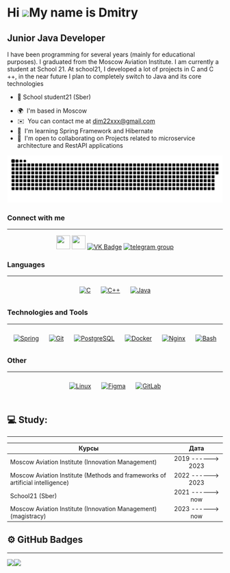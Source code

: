 Hi ![](https://user-images.githubusercontent.com/18350557/176309783-0785949b-9127-417c-8b55-ab5a4333674e.gif)My name is Dmitry
=======================================================================================================================================

Junior Java Developer
---------------------

I have been programming for several years (mainly for educational purposes). I graduated from the Moscow Aviation Institute. I am currently a student at School 21. At school21, I developed a lot of projects in C and C ++, in the near future I plan to completely switch to Java and its core technologies


- :telescope: School student21 (Sber)
* 🌍  I'm based in Moscow
* ✉️  You can contact me at [dim22xxx@gmail.com](mailto:dim22xxx@gmail.com)
* 🧠  I'm learning Spring Framework and Hibernate
* 🤝  I'm open to collaborating on Projects related to microservice architecture and RestAPI applications

<p align="center">
 <img width="600" src="assets/github-snake.svg" alt="snake"/>
</p>

### Connect with me 
---------------------
<p align="center"> <a href="https://www.github.com/DeeMMoon" target="_blank" rel="noreferrer"><img src="https://raw.githubusercontent.com/danielcranney/readme-generator/main/public/icons/socials/github.svg" width="32" height="32" /></a> 
<a href="http://www.instagram.com/muryosound" target="_blank" rel="noreferrer"><img src="https://raw.githubusercontent.com/danielcranney/readme-generator/main/public/icons/socials/instagram.svg" width="32" height="32" /></a>
 <a href="https://vk.com/the_cosmo" target="_blank"><img 
src="https://cdn-icons-png.flaticon.com/512/145/145813.png" width="40"
height="40" alt="VK Badge"/></a>
<a href="https://t.me/thecosmo1" target="_blank">
<img src="https://cdn-icons-png.flaticon.com/512/2111/2111646.png" width="40" height="40" alt="telegram group" />
</a>
</p>


### Languages  
---------------------
<div align="center">  
<a href="https://www.cprogramming.com/" target="_blank"><img style="margin: 10px" src="https://profilinator.rishav.dev/skills-assets/c-original.svg" alt="C" height="50" /></a>  
<a href="https://www.cplusplus.com/" target="_blank"><img style="margin: 10px" src="https://profilinator.rishav.dev/skills-assets/cplusplus-original.svg" alt="C++" height="50" /></a>  
<a href="https://www.java.com/" target="_blank"><img style="margin: 10px" src="https://profilinator.rishav.dev/skills-assets/java-original-wordmark.svg" alt="Java" height="50" /></a>  
</div>

</td><td valign="top" width="33%">

### Technologies and Tools
---------------------
<div align="center">  
<a href="https://docs.spring.io/spring-framework/docs/3.0.x/reference/expressions.html#:~:text=The%20Spring%20Expression%20Language%20(SpEL,and%20basic%20string%20templating%20functionality." target="_blank"><img style="margin: 10px" src="https://profilinator.rishav.dev/skills-assets/springio-icon.svg" alt="Spring" height="50" /></a>  
<a href="https://github.com/" target="_blank"><img style="margin: 10px" src="https://profilinator.rishav.dev/skills-assets/git-scm-icon.svg" alt="Git" height="50" /></a>  
<a href="https://www.postgresql.org/" target="_blank"><img style="margin: 10px" src="https://profilinator.rishav.dev/skills-assets/postgresql-original-wordmark.svg" alt="PostgreSQL" height="50" /></a>  
<a href="https://www.docker.com/" target="_blank"><img style="margin: 10px" src="https://profilinator.rishav.dev/skills-assets/docker-original-wordmark.svg" alt="Docker" height="50" /></a>  
<a href="https://www.nginx.com/" target="_blank"><img style="margin: 10px" src="https://profilinator.rishav.dev/skills-assets/nginx-original.svg" alt="Nginx" height="50" /></a>  
<a href="https://www.gnu.org/software/bash/" target="_blank"><img style="margin: 10px" src="https://profilinator.rishav.dev/skills-assets/gnu_bash-icon.svg" alt="Bash" height="50" /></a>  
</div>

</td><td valign="top" width="33%">

### Other
---------------------
<div align="center">  
<a href="https://www.linux.org/" target="_blank"><img style="margin: 10px" src="https://profilinator.rishav.dev/skills-assets/linux-original.svg" alt="Linux" height="50" /></a>  
<a href="https://www.figma.com/" target="_blank"><img style="margin: 10px" src="https://profilinator.rishav.dev/skills-assets/figma-icon.svg" alt="Figma" height="50" /></a>  
<a href="https://about.gitlab.com/" target="_blank"><img style="margin: 10px" src="https://profilinator.rishav.dev/skills-assets/gitlab.svg" alt="GitLab" height="50" /></a>  
</div>

</td></tr></table>  

<br/>  

 ## 💻 Study:
 ---------------------

| Курсы                                                           | Дата              |
| ----------------------------------------------------------------| :---------------: |
| Moscow Aviation Institute (Innovation Management)               | 2019 ------> 2023 |
| Moscow Aviation Institute (Methods and frameworks  of artificial intelligence) | 2022 ------> 2023 |
| School21 (Sber)                                                 | 2021 ------> now  |
| Moscow Aviation Institute (Innovation Management) (magistracy)  | 2023 ------> now  |


## ⚙️ GitHub Badges
---------------------
<img src="https://github-readme-stats.vercel.app/api/top-langs/?username=DeeMMoon&hide_border=true&layout=compact" align="left" />  
<img src="https://github-readme-stats.vercel.app/api?username=DeeMMoon&show_icons=true&count_private=true&hide_border=true" align="left" />  

<br/>  

